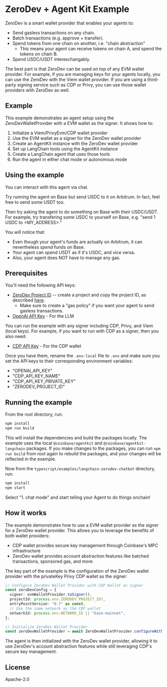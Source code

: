 # ZeroDev + Agent Kit Example

ZeroDev is a smart wallet provider that enables your agents to:

- Send gasless transactions on any chain.
- Batch transactions (e.g. approve + transfer).
- Spend tokens from one chain on another, i.e. "chain abstraction"
  - This means your agent can receive tokens on chain A, and spend the tokens on chain B.
- Spend USDC/USDT interexchangably.

The best part is that ZeroDev can be used on top of any EVM wallet provider.  For example, if you are managing keys for your agents locally, you can use the ZeroDev with the Viem wallet provider.  If you are using a third-party signing service such as CDP or Privy, you can use those wallet providers with ZeroDev as well.

## Example

This example demonstrates an agent setup using the ZeroDevWalletProvider with a EVM wallet as the signer. It shows how to:

1. Initialize a Viem/PrivyEvm/CDP wallet provider
2. Use the EVM wallet as a signer for the ZeroDev wallet provider
3. Create an AgentKit instance with the ZeroDev wallet provider
4. Set up LangChain tools using the AgentKit instance
5. Create a LangChain agent that uses those tools
6. Run the agent in either chat mode or autonomous mode

## Using the example

You can interact with this agent via chat.

Try running the agent on Base but send USDC to it on Arbitrum.  In fact, feel free to send some USDT too.

Then try asking the agent to do something on Base with their USDC/USDT.  For example, try transfering some USDC to yourself on Base, e.g. "send 1 USDC to <MY_ADDRESS>."

You will notice that:

- Even though your agent's funds are actually on Arbitrum, it can nevertheless *spend* funds on Base.
- Your agent can spend USDT as if it's USDC, and vice versa.
- Also, your agent does NOT have to manage any gas.

## Prerequisites

You'll need the following API keys:

- [ZeroDev Project ID](https://dashboard.zerodev.app/) -- create a project and copy the project ID, as described [here](https://docs.zerodev.app/sdk/getting-started/tutorial).
  - Make sure to create a "gas policy" if you want your agent to send gasless transactions.
- [OpenAI API Key](https://platform.openai.com/api-keys) - For the LLM

You can run the example with any signer including CDP, Privy, and Viem (local keys).  For example, if you want to run with CDP as a signer, then you also need:

- [CDP API Key](https://portal.cdp.coinbase.com/projects/api-keys) - For the CDP wallet

Once you have them, rename the `.env-local` file to `.env` and make sure you set the API keys to their corresponding environment variables:

- "OPENAI_API_KEY"
- "CDP_API_KEY_NAME"
- "CDP_API_KEY_PRIVATE_KEY"
- "ZERODEV_PROJECT_ID"

## Running the example

From the root directory, run:

```bash
npm install
npm run build
```

This will install the dependencies and build the packages locally. The example uses the local `@coinbase/agentkit` and `@coinbase/agentkit-langchain` packages. If you make changes to the packages, you can run `npm run build` from root again to rebuild the packages, and your changes will be reflected in the example.

Now from the `typescript/examples/langchain-zerodev-chatbot` directory, run:

```bash
npm install
npm start
```

Select "1. chat mode" and start telling your Agent to do things onchain!

## How it works

The example demonstrates how to use a EVM wallet provider as the signer for a ZeroDev wallet provider. This allows you to leverage the benefits of both wallet providers:

- CDP wallet provides secure key management through Coinbase's MPC infrastructure
- ZeroDev wallet provides account abstraction features like batched transactions, sponsored gas, and more

The key part of the example is the configuration of the ZeroDev wallet provider with the privateKey Privy CDP wallet as the signer:

```typescript
// Configure ZeroDev Wallet Provider with CDP Wallet as signer
const zeroDevConfig = {
  signer: evmWalletProvider.toSigner(),
  projectId: process.env.ZERODEV_PROJECT_ID!,
  entryPointVersion: "0.7" as const,
  // Use the same network as the CDP wallet
  networkId: process.env.NETWORK_ID || "base-mainnet",
};

// Initialize ZeroDev Wallet Provider
const zeroDevWalletProvider = await ZeroDevWalletProvider.configureWithWallet(zeroDevConfig);
```

The agent is then initialized with the ZeroDev wallet provider, allowing it to use ZeroDev's account abstraction features while still leveraging CDP's secure key management.

## License

Apache-2.0

